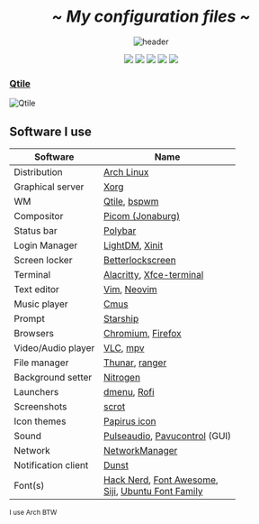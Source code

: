  <!-- HEADERS -->
 <h1 align="center">
  <b> 
   <i>
    ~ My configuration files ~
   </i>
  </b>
</h1>
 
<!-- HEADER PICTURE -->
<div align="center">
 
   ![header](https://user-images.githubusercontent.com/81623530/171997410-58afe886-d3db-4e91-ba84-53a7f6da8584.png)

</div>

  <!-- BADGES-->
<div align="center">
  <img src="https://img.shields.io/github/stars/slash071/Linux"> 
  <img src="https://img.shields.io/github/license/slash071/Linux?color=purple">
  <img src="https://img.shields.io/badge/Linux-%F0%9F%90%A7-yellow">
  <img src="https://img.shields.io/github/repo-size/slash071/Linux?color=cyan">
  <img src="https://img.shields.io/github/last-commit/slash071/Linux"> 
</div>

<!-- SCREENSHOT(S)  -->
### [Qtile](https://github.com/slash071/Linux/tree/main/Dotfiles/.config/qtile)
![Qtile](https://user-images.githubusercontent.com/81623530/173227475-a1afe25f-51d6-4f3f-9d2b-69d87a75a492.jpg)

<!--LIST -->
## Software I use
|Software		| Name                                                                                                               |
|-----------------------|-------------------------------------------------------------------------------------------------------|
| Distribution		|  [Arch Linux](https://archlinux.org/)  |
| Graphical server  |  [Xorg](https://www.x.org/wiki/)  |
| WM			|  [Qtile](https://wiki.archlinux.org/title/Qtile), [bspwm](https://wiki.archlinux.org/title/Bspwm)  |
| Compositor		|  [Picom (Jonaburg)](https://github.com/jonaburg/picom)  |
| Status bar		|  [Polybar](https://github.com/polybar/polybar)  |
| Login Manager		|  [LightDM](https://wiki.archlinux.org/title/LightDM), [Xinit](https://wiki.archlinux.org/title/Xinit)  |
| Screen locker		|  [Betterlockscreen](https://github.com/betterlockscreen/betterlockscreen)  |
| Terminal  |  [Alacritty](https://alacritty.org/), [Xfce-terminal](https://docs.xfce.org/apps/terminal/start)  |
| Text editor | [Vim](https://www.vim.org/), [Neovim](https://neovim.io/) |
|Music player  | [Cmus](https://wiki.archlinux.org/title/Cmus)  |
| Prompt		|  [Starship](https://starship.rs/)  |
| Browsers		|  [Chromium](https://www.chromium.org/chromium-projects/), [Firefox](https://www.mozilla.org/en-US/firefox/new/)  |
| Video/Audio player	|  [VLC](https://www.videolan.org/vlc/), [mpv](https://wiki.archlinux.org/title/Mpv)  |
| File manager  |  [Thunar](https://wiki.archlinux.org/title/thunar), [ranger](https://github.com/ranger/ranger)  |
| Background setter	|  [Nitrogen](https://wiki.archlinux.org/title/Nitrogen)  |
| Launchers		|  [dmenu](https://tools.suckless.org/dmenu/), [Rofi](https://wiki.archlinux.org/title/Rofi)  |
| Screenshots		|  [scrot](https://github.com/resurrecting-open-source-projects/scrot)  |
| Icon themes		|  [Papirus icon](https://github.com/PapirusDevelopmentTeam/papirus-icon-theme)  |
| Sound			|  [Pulseaudio](https://wiki.archlinux.org/title/PulseAudio), [Pavucontrol](https://github.com/pulseaudio/pavucontrol) (GUI)  |
| Network		|  [NetworkManager](https://wiki.archlinux.org/title/NetworkManager)  |
| Notification client |  [Dunst](https://wiki.archlinux.org/title/Dunst)  |
| Font(s)  |  [Hack Nerd](https://github.com/ryanoasis/nerd-fonts), [Font Awesome](https://fontawesome.com/), </br> [Siji](https://github.com/stark/siji), [Ubuntu Font Family](https://archlinux.org/packages/community/any/ttf-ubuntu-font-family/)  |

<sub> I use Arch BTW </sub>
